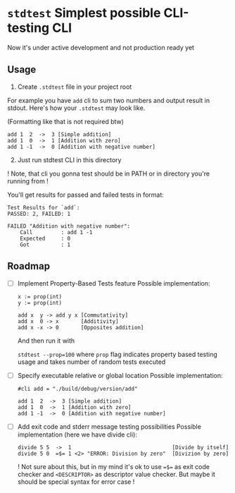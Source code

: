 # `stdtest` Simplest possible CLI-testing CLI

Now it's under active development and not production ready yet

## Usage

1. Create `.stdtest` file in your project root

For example you have `add` cli to sum two numbers and output result in stdout.
Here's how your `.stdtest` may look like.

(Formatting like that is not required btw)

```text
add 1  2  ->  3 [Simple addition]
add 1  0  ->  1 [Addition with zero]
add 1 -1  ->  0 [Addition with negative number]
```

2. Just run stdtest CLI in this directory

! Note, that cli you gonna test should be in PATH or in directory you're running from !

You'll get results for passed and failed tests in format:

```text
Test Results for `add`: 
PASSED: 2, FAILED: 1

FAILED "Addition with negative number":
    Call         : add 1 -1
    Expected     : 0
    Got          : 1
```

## Roadmap

- [ ] Implement Property-Based Tests feature
    Possible implementation:

    ```text
    x := prop(int)
    y := prop(int)

    add x  y -> add y x [Commutativity]
    add x  0 -> x       [Additivity]
    add x -x -> 0       [Opposites addition]
    ```

    And then run it with 

    `stdtest --prop=100` where `prop` flag indicates property based testing usage and takes number of random tests executed

- [ ] Specify executable relative or global location 
    Possible implementation:

    ```text
    #cli add = "./build/debug/version/add"

    add 1  2  ->  3 [Simple addition]
    add 1  0  ->  1 [Addition with zero]
    add 1 -1  ->  0 [Addition with negative number]
    ```

- [ ] Add exit code and stderr message testing possibilities
    Possible implementation (here we have divide cli):

    ```text
    divide 5 5  ->  1                                [Divide by itself]
    divide 5 0  =$= 1 <2> "ERROR: Division by zero"  [Divizion by zero]
    ```

    ! Not sure about this, but in my mind it's ok to use `=$=` as exit code checker and `<DESCRIPTOR>` as descriptor value checker.
    But maybe it should be special syntax for error case !
